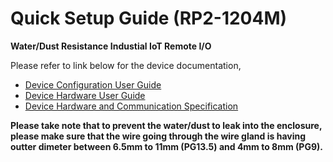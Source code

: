 # Quick Setup Guide (RP2-1204M)

**Water/Dust Resistance Industial IoT Remote I/O**

Please refer to link below for the device documentation,
- [Device Configuration User Guide](../webconfig/)
- [Device Hardware User Guide](RP2_1204M%20User%20Guide.md)
- [Device Hardware and Communication Specification](RP2_1204M_Device_Specification.md)

**Please take note that to prevent the water/dust to leak into the enclosure, please make sure that the wire going through the wire gland is having outter dimeter between 6.5mm to 11mm (PG13.5) and 4mm to 8mm (PG9).**
